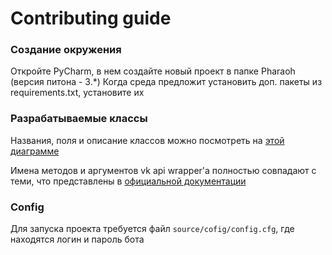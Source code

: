 # Contributing guide
### Создание окружения
Откройте PyCharm, в нем создайте новый проект в папке Pharaoh (версия питона - 3.*)
Когда среда предложит установить доп. пакеты из requirements.txt, установите их
### Разрабатываемые классы
Названия, поля и описание классов можно посмотреть на [этой диаграмме](https://gliffy.com/go/publish/11961848)

Имена методов и аргументов vk api wrapper'а полностью совпадают с теми, что представлены в [официальной документации](https://vk.com/dev/manuals)
### Config
Для запуска проекта требуется файл `source/cofig/config.cfg`, где находятся логин и пароль бота
